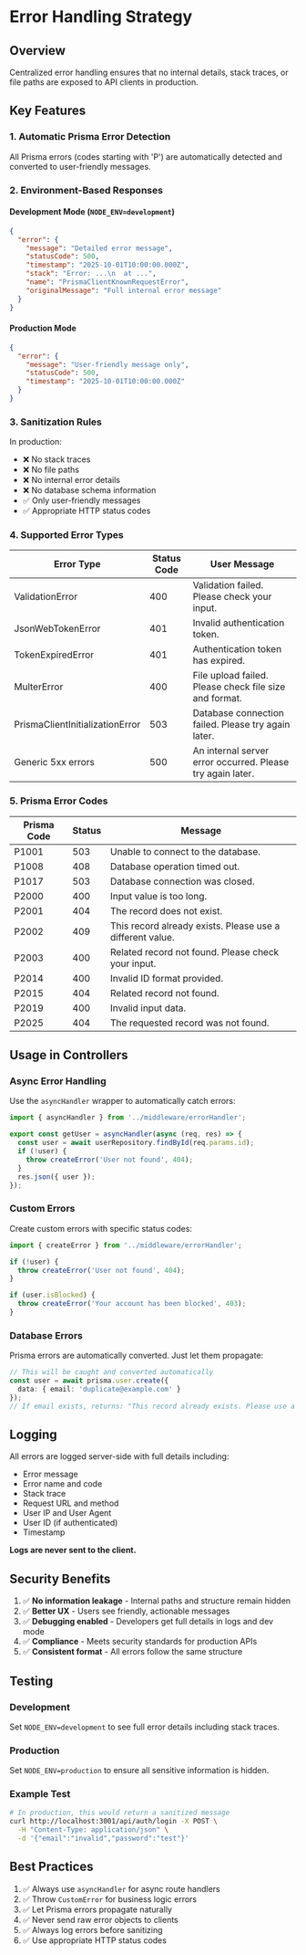 # Error Handling Strategy

## Overview
Centralized error handling ensures that no internal details, stack traces, or file paths are exposed to API clients in production.

## Key Features

### 1. **Automatic Prisma Error Detection**
All Prisma errors (codes starting with 'P') are automatically detected and converted to user-friendly messages.

### 2. **Environment-Based Responses**

#### Development Mode (`NODE_ENV=development`)
```json
{
  "error": {
    "message": "Detailed error message",
    "statusCode": 500,
    "timestamp": "2025-10-01T10:00:00.000Z",
    "stack": "Error: ...\n  at ...",
    "name": "PrismaClientKnownRequestError",
    "originalMessage": "Full internal error message"
  }
}
```

#### Production Mode
```json
{
  "error": {
    "message": "User-friendly message only",
    "statusCode": 500,
    "timestamp": "2025-10-01T10:00:00.000Z"
  }
}
```

### 3. **Sanitization Rules**

In production:
- ❌ No stack traces
- ❌ No file paths
- ❌ No internal error details
- ❌ No database schema information
- ✅ Only user-friendly messages
- ✅ Appropriate HTTP status codes

### 4. **Supported Error Types**

| Error Type | Status Code | User Message |
|------------|-------------|--------------|
| ValidationError | 400 | Validation failed. Please check your input. |
| JsonWebTokenError | 401 | Invalid authentication token. |
| TokenExpiredError | 401 | Authentication token has expired. |
| MulterError | 400 | File upload failed. Please check file size and format. |
| PrismaClientInitializationError | 503 | Database connection failed. Please try again later. |
| Generic 5xx errors | 500 | An internal server error occurred. Please try again later. |

### 5. **Prisma Error Codes**

| Prisma Code | Status | Message |
|-------------|--------|---------|
| P1001 | 503 | Unable to connect to the database. |
| P1008 | 408 | Database operation timed out. |
| P1017 | 503 | Database connection was closed. |
| P2000 | 400 | Input value is too long. |
| P2001 | 404 | The record does not exist. |
| P2002 | 409 | This record already exists. Please use a different value. |
| P2003 | 400 | Related record not found. Please check your input. |
| P2014 | 400 | Invalid ID format provided. |
| P2015 | 404 | Related record not found. |
| P2019 | 400 | Invalid input data. |
| P2025 | 404 | The requested record was not found. |

## Usage in Controllers

### Async Error Handling
Use the `asyncHandler` wrapper to automatically catch errors:

```typescript
import { asyncHandler } from '../middleware/errorHandler';

export const getUser = asyncHandler(async (req, res) => {
  const user = await userRepository.findById(req.params.id);
  if (!user) {
    throw createError('User not found', 404);
  }
  res.json({ user });
});
```

### Custom Errors
Create custom errors with specific status codes:

```typescript
import { createError } from '../middleware/errorHandler';

if (!user) {
  throw createError('User not found', 404);
}

if (user.isBlocked) {
  throw createError('Your account has been blocked', 403);
}
```

### Database Errors
Prisma errors are automatically converted. Just let them propagate:

```typescript
// This will be caught and converted automatically
const user = await prisma.user.create({
  data: { email: 'duplicate@example.com' }
});
// If email exists, returns: "This record already exists. Please use a different value."
```

## Logging

All errors are logged server-side with full details including:
- Error message
- Error name and code
- Stack trace
- Request URL and method
- User IP and User Agent
- User ID (if authenticated)
- Timestamp

**Logs are never sent to the client.**

## Security Benefits

1. ✅ **No information leakage** - Internal paths and structure remain hidden
2. ✅ **Better UX** - Users see friendly, actionable messages
3. ✅ **Debugging enabled** - Developers get full details in logs and dev mode
4. ✅ **Compliance** - Meets security standards for production APIs
5. ✅ **Consistent format** - All errors follow the same structure

## Testing

### Development
Set `NODE_ENV=development` to see full error details including stack traces.

### Production
Set `NODE_ENV=production` to ensure all sensitive information is hidden.

### Example Test
```bash
# In production, this would return a sanitized message
curl http://localhost:3001/api/auth/login -X POST \
  -H "Content-Type: application/json" \
  -d '{"email":"invalid","password":"test"}'
```

## Best Practices

1. ✅ Always use `asyncHandler` for async route handlers
2. ✅ Throw `CustomError` for business logic errors
3. ✅ Let Prisma errors propagate naturally
4. ✅ Never send raw error objects to clients
5. ✅ Always log errors before sanitizing
6. ✅ Use appropriate HTTP status codes

